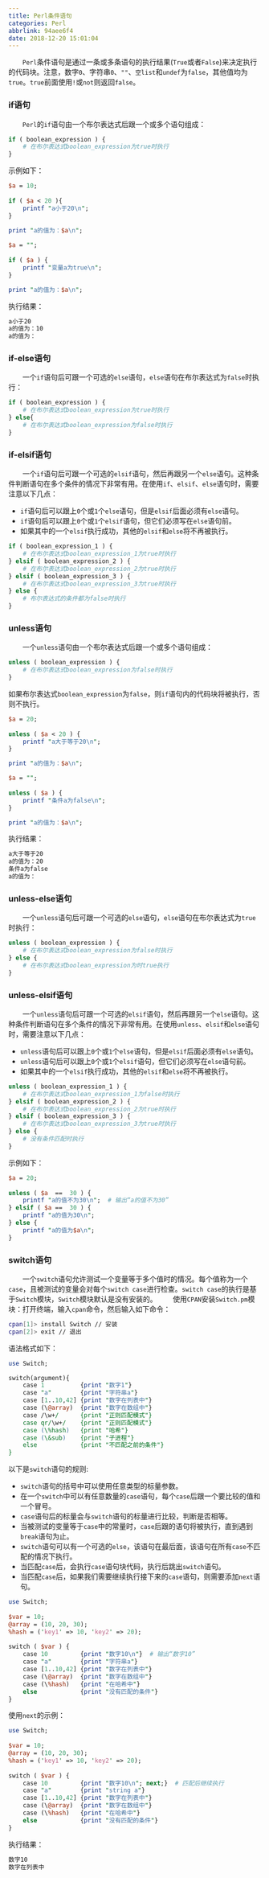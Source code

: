 ```yaml
---
title: Perl条件语句
categories: Perl
abbrlink: 94aee6f4
date: 2018-12-20 15:01:04
---
```

&emsp;&emsp;`Perl`条件语句是通过一条或多条语句的执行结果(`True`或者`False`)来决定执行的代码块。注意，数字`0`、字符串`0`、`""`、`空list`和`undef`为`false`，其他值均为`true`。`true`前面使用`!`或`not`则返回`false`。

### if语句

&emsp;&emsp;`Perl`的`if`语句由一个布尔表达式后跟一个或多个语句组成：

``` perl
if ( boolean_expression ) {
    # 在布尔表达式boolean_expression为true时执行
}
```

示例如下：

``` perl
$a = 10;
​
if ( $a < 20 ){
    printf "a小于20\n";
}
​
print "a的值为：$a\n";

$a = "";
​
if ( $a ) {
    printf "变量a为true\n";
}

print "a的值为：$a\n";
```

执行结果：

``` bash
a小于20
a的值为：10
a的值为：
```

### if-else语句

&emsp;&emsp;一个`if`语句后可跟一个可选的`else`语句，`else`语句在布尔表达式为`false`时执行：

``` perl
if ( boolean_expression ) {
    # 在布尔表达式boolean_expression为true时执行
} else{
    # 在布尔表达式boolean_expression为false时执行
}
```

### if-elsif语句

&emsp;&emsp;一个`if`语句后可跟一个可选的`elsif`语句，然后再跟另一个`else`语句。这种条件判断语句在多个条件的情况下非常有用。在使用`if`、`elsif`、`else`语句时，需要注意以下几点：

- `if`语句后可以跟上`0`个或`1`个`else`语句，但是`elsif`后面必须有`else`语句。
- `if`语句后可以跟上`0`个或`1`个`elsif`语句，但它们必须写在`else`语句前。
- 如果其中的一个`elsif`执行成功，其他的`elsif`和`else`将不再被执行。

``` perl
if ( boolean_expression_1 ) {
    # 在布尔表达式boolean_expression_1为true时执行
} elsif ( boolean_expression_2 ) {
    # 在布尔表达式boolean_expression_2为true时执行
} elsif ( boolean_expression_3 ) {
    # 在布尔表达式boolean_expression_3为true时执行
} else {
    # 布尔表达式的条件都为false时执行
}
```

### unless语句

&emsp;&emsp;一个`unless`语句由一个布尔表达式后跟一个或多个语句组成：

``` perl
unless ( boolean_expression ) {
    # 在布尔表达式boolean_expression为false时执行
}
```

如果布尔表达式`boolean_expression`为`false`，则`if`语句内的代码块将被执行，否则不执行。

``` perl
$a = 20;
​
unless ( $a < 20 ) {
    printf "a大于等于20\n";
}

print "a的值为：$a\n";

$a = "";
​
unless ( $a ) {
    printf "条件a为false\n";
}

print "a的值为：$a\n";
```

执行结果：

``` bash
a大于等于20
a的值为：20
条件a为false
a的值为：
```

### unless-else语句

&emsp;&emsp;一个`unless`语句后可跟一个可选的`else`语句，`else`语句在布尔表达式为`true`时执行：

``` perl
unless ( boolean_expression ) {
    # 在布尔表达式boolean_expression为false时执行
} else {
    # 在布尔表达式boolean_expression为时true执行
}
```

### unless-elsif语句

&emsp;&emsp;一个`unless`语句后可跟一个可选的`elsif`语句，然后再跟另一个`else`语句。这种条件判断语句在多个条件的情况下非常有用。在使用`unless`、`elsif`和`else`语句时，需要注意以下几点：

- `unless`语句后可以跟上`0`个或`1`个`else`语句，但是`elsif`后面必须有`else`语句。
- `unless`语句后可以跟上`0`个或`1`个`elsif`语句，但它们必须写在`else`语句前。
- 如果其中的一个`elsif`执行成功，其他的`elsif`和`else`将不再被执行。

``` perl
unless ( boolean_expression_1 ) {
    # 在布尔表达式boolean_expression_1为false时执行
} elsif ( boolean_expression_2 ) {
    # 在布尔表达式boolean_expression_2为true时执行
} elsif ( boolean_expression_3 ) {
    # 在布尔表达式boolean_expression_3为true时执行
} else {
    # 没有条件匹配时执行
}
```

示例如下：

``` perl
$a = 20;
​
unless ( $a  ==  30 ) {
    printf "a的值不为30\n";  # 输出“a的值不为30”
} elsif ( $a ==  30 ) {
    printf "a的值为30\n";
} else {
    printf "a的值为$a\n";
}
```

### switch语句

&emsp;&emsp;一个`switch`语句允许测试一个变量等于多个值时的情况。每个值称为一个`case`，且被测试的变量会对每个`switch case`进行检查。`switch case`的执行是基于`Switch`模块，`Switch`模块默认是没有安装的。
&emsp;&emsp;使用`CPAN`安装`Switch.pm`模块：打开终端，输入`cpan`命令，然后输入如下命令：

``` bash
cpan[1]> install Switch // 安装
cpan[2]> exit // 退出
```

语法格式如下：

``` perl
use Switch;

switch(argument){
    case 1          {print "数字1"}
    case "a"        {print "字符串a"}
    case [1..10,42] {print "数字在列表中"}
    case (\@array)  {print "数字在数组中"}
    case /\w+/      {print "正则匹配模式"}
    case qr/\w+/    {print "正则匹配模式"}
    case (\%hash)   {print "哈希"}
    case (\&sub)    {print "子进程"}
    else            {print "不匹配之前的条件"}
}
```

以下是`switch`语句的规则:

- `switch`语句的括号中可以使用任意类型的标量参数。
- 在一个`switch`中可以有任意数量的`case`语句，每个`case`后跟一个要比较的值和一个冒号。
- `case`语句后的标量会与`switch`语句的标量进行比较，判断是否相等。
- 当被测试的变量等于`case`中的常量时，`case`后跟的语句将被执行，直到遇到`break`语句为止。
- `switch`语句可以有一个可选的`else`，该语句在最后面，该语句在所有`case`不匹配的情况下执行。
- 当匹配`case`后，会执行`case`语句块代码，执行后跳出`switch`语句。
- 当匹配`case`后，如果我们需要继续执行接下来的`case`语句，则需要添加`next`语句。

``` perl
use Switch;
​
$var = 10;
@array = (10, 20, 30);
%hash = ('key1' => 10, 'key2' => 20);
​
switch ( $var ) {
    case 10         {print "数字10\n"}  # 输出“数字10”
    case "a"        {print "字符串a"}
    case [1..10,42] {print "数字在列表中"}
    case (\@array)  {print "数字在数组中"}
    case (\%hash)   {print "在哈希中"}
    else            {print "没有匹配的条件"}
}
```

使用`next`的示例：

``` perl
use Switch;
​
$var = 10;
@array = (10, 20, 30);
%hash = ('key1' => 10, 'key2' => 20);
​
switch ( $var ) {
    case 10         {print "数字10\n"; next;}  # 匹配后继续执行
    case "a"        {print "string a"}
    case [1..10,42] {print "数字在列表中"}
    case (\@array)  {print "数字在数组中"}
    case (\%hash)   {print "在哈希中"}
    else            {print "没有匹配的条件"}
}
```

执行结果：

``` bash
数字10
数字在列表中
```